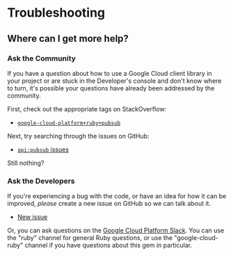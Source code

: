 # Troubleshooting

## Where can I get more help?

### Ask the Community

If you have a question about how to use a Google Cloud client library in your
project or are stuck in the Developer's console and don't know where to turn,
it's possible your questions have already been addressed by the community.

First, check out the appropriate tags on StackOverflow:
  - [`google-cloud-platform+ruby+pubsub`][so-ruby]

Next, try searching through the issues on GitHub:

  - [`api:pubsub` issues][gh-search-ruby]

Still nothing?

### Ask the Developers

If you're experiencing a bug with the code, or have an idea for how it can be
improved, *please* create a new issue on GitHub so we can talk about it.

  - [New issue][gh-ruby]

Or, you can ask questions on the [Google Cloud Platform Slack][slack-ruby]. You
can use the "ruby" channel for general Ruby questions, or use the
"google-cloud-ruby" channel if you have questions about this gem in particular.

[so-ruby]: http://stackoverflow.com/questions/tagged/google-cloud-platform+ruby+pubsub

[gh-search-ruby]: https://github.com/googlecloudplatform/google-cloud-ruby/issues?q=label%3A%22api%3A+pubsub%22

[gh-ruby]: https://github.com/googlecloudplatform/google-cloud-ruby/issues/new

[slack-ruby]: https://gcp-slack.appspot.com/
